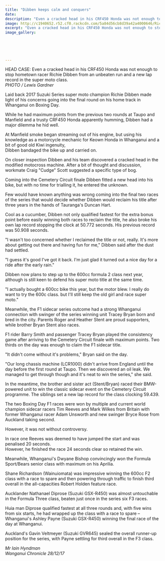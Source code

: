 ```yaml
---
title: "Dibben keeps calm and conquers"
date: 
description: "Even a cracked head in his CRF450 Honda was not enough to stop hometown racer Richie Dibben from an unbeaten run and a new lap record in the super moto class..."
image: http://c1940652.r52.cf0.rackcdn.com/5a84d56cb8d39a42a4000646/Richie-28-dec-2017.jpg
excerpt: "Even a cracked head in his CRF450 Honda was not enough to stop hometown racer Richie Dibben from an unbeaten run and a new lap record in the super moto class."
image_gallery:
    
    
    
    
    
---
```


<figure><figcaption><figure></figure></figcaption></figure>
<div class="content-info inner intro-paragraph">
<div class="content-info inner intro-paragraph">
<p class="element element-paragraph">HEAD CASE: Even a cracked head in his CRF450 Honda was not enough to stop hometown racer Richie Dibben from an unbeaten run and a new lap record in the super moto class.<br /><em>PHOTO / Lewis Gardner</em></p>
<p class="element element-paragraph">Laid back 2017 Suzuki Series super moto champion Richie Dibben made light of his concerns going into the final round on his home track in Whanganui on Boxing Day.</p>
</div>
<p class="element element-paragraph">While he had maximum points from the previous two rounds at Taupo and Manfield and a trusty CRF450 Honda apparently humming, Dibben had a major dilemma he hid well.</p>
<p class="element element-paragraph">At Manfield smoke began streaming out of his engine, but using his knowledge as a motorcycle mechanic for Keown Honda in Whanganui and a bit of good old Kiwi ingenuity,<span>&nbsp;</span><br />Dibben bandaged the bike up and carried on.</p>
<p class="element element-paragraph">On closer inspection Dibben and his team discovered a cracked head in the modified motocross machine. After a bit of thought and discussion, workmate Craig "Cudge" Scott suggested a specific type of bog.</p>
<p class="element element-paragraph"><span>Coming into the Cemetery Circuit finale Dibben fitted a new head into his bike, but with no time for trialling it, he entered the unknown.</span></p>
<p class="element element-paragraph">Few would have known anything was wrong coming into the final two races of the series that would decide whether Dibben would reclaim his title after three years in the hands of Tauranga's Duncan Hart.</p>
<p class="element element-paragraph">Cool as a cucumber, Dibben not only qualified fastest for the extra bonus point before easily winning both races to reclaim the title, he also broke his own lap record stopping the clock at 50.772 seconds. His previous record was 50.908 seconds.</p>
<p class="element element-paragraph">"I wasn't too concerned whether I reclaimed the title or not, really. It's more about getting out there and having fun for me," Dibben said after the dust had settled.</p>
<p class="element element-paragraph">"I guess it's good I've got it back. I'm just glad it turned out a nice day for a ride after the early rain."</p>
<p class="element element-paragraph">Dibben now plans to step up to the 600cc formula 2 class next year, although is still keen to defend his super moto title at the same time.</p>
<p class="element element-paragraph">"I actually bought a 600cc bike this year, but the motor blew. I really do want to try the 600c class. but I'll still keep the old girl and race super moto."</p>
<p class="element element-paragraph">Meanwhile, the F1 sidecar series outcome had a strong Whanganui connection with swinger of the series winning unit Tracey Bryan born and bred in the city. Parents Roger and Heather Stent are proud supporters, while brother Bryan Stent also races.</p>
<p class="element element-paragraph">F1 rider Barry Smith and passenger Tracey Bryan played the consistency game after arriving to the Cemetery Circuit finale with maximum points. Two thirds on the day was enough to claim the F1 sidecar title.</p>
<p class="element element-paragraph">"It didn't come without it's problems," Bryan said on the day.</p>
<p class="element element-paragraph">"Our long chassis machine (LCR1000) didn't arrive from England until the day before the first round at Taupo. Then we discovered an oil leak. We managed to get through though and it's neat to win the series," she said.</p>
<p class="element element-paragraph">In the meantime, the brother and sister act (Stent/Bryan) raced their BMW-powered unit to win the classic sidecar event on the Cemetery Circuit programme. The siblings set a new lap record for the class clocking 59.439.</p>
<p class="element element-paragraph">The two Boxing Day F1 races were won by multiple and current world champion sidecar racers Tim Reeves and Mark Wilkes from Britain with former Whanganui racer Adam Unsworth and new swinger Bryce Rose from Auckland taking second.</p>
<p class="element element-paragraph">However, it was not without controversy.</p>
<p class="element element-paragraph">In race one Reeves was deemed to have jumped the start and was penalised 20 seconds.<span>&nbsp;</span><br />However, he finished the race 24 seconds clear so retained the win.</p>
<p class="element element-paragraph">Meanwhile, Whanganui's Dwyane Bishop convincingly won the Formula Sport/Bears senior class with maximum on his Aprilia.</p>
<p class="element element-paragraph">Shane Richardson (Wainuiomata) was impressive winning the 600cc F2 class with a race to spare and then powering through traffic to finish third overall in the all-capacities Robert Holden feature race.</p>
<p class="element element-paragraph">Aucklander Nathanael Diprose (Suzuki GSX-R450) was almost untouchable in the Formula Three class, beaten just once in the series six F3 races.</p>
<p class="element element-paragraph">Huia man Diprose qualified fastest at all three rounds and, with five wins from six starts, he had wrapped up the class with a race to spare &ndash; Whanganui's Ashley Payne (Suzuki GSX-R450) winning the final race of the day at Whanganui.</p>
<p class="element element-paragraph">Auckland's Gavin Veltmeyer (Suzuki GVR645) sealed the overall runner-up position for the series, with Payne settling for third overall in the F3 class.</p>
<p><em>Mr Iain Hyndman</em><br /><em>Wanganui Chronicle 28/12/17</em></p>
</div>

